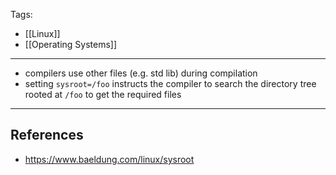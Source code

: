 Tags:
- [[Linux]]
- [[Operating Systems]]
---
- compilers use other files (e.g. std lib) during compilation
- setting `sysroot=/foo` instructs the compiler to search the directory tree rooted at `/foo` to get the required files
---
## References
- https://www.baeldung.com/linux/sysroot